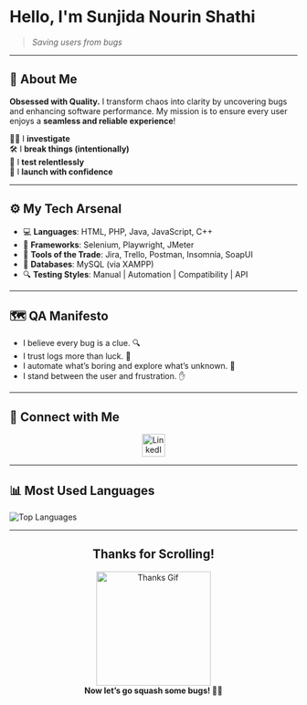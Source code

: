# Hello, I'm **Sunjida Nourin Shathi**

> *Saving users from bugs*

---

## 🧬 About Me  
**Obsessed with Quality.** I transform chaos into clarity by uncovering bugs and enhancing software performance. My mission is to ensure every user enjoys a **seamless and reliable experience**!

🕵️‍♀️ I **investigate**  
🛠️ I **break things (intentionally)**  
🧪 I **test relentlessly**  
🚀 I **launch with confidence**

---

## ⚙️ My Tech Arsenal  

- 💻 **Languages**: HTML, PHP, Java, JavaScript, C++  
- 🧪 **Frameworks**: Selenium, Playwright, JMeter  
- 🔧 **Tools of the Trade**: Jira, Trello, Postman, Insomnia, SoapUI  
- 💾 **Databases**: MySQL (via XAMPP)  
- 🔍 **Testing Styles**: Manual | Automation | Compatibility | API  

---

## 🗺️ QA Manifesto  
- I believe every bug is a clue. 🔍  
- I trust logs more than luck. 🧠  
- I automate what’s boring and explore what’s unknown. 🤖  
- I stand between the user and frustration. ✋  

---

## 🔗 Connect with Me  
<div align="center">
  <a href="https://www.linkedin.com/in/sunjidanourinshathi/" target="_blank">
    <img src="https://img.icons8.com/color/48/000000/linkedin.png" alt="LinkedIn" width="40">
  </a>
</div>

---

## 📊 Most Used Languages  
![Top Languages](https://github-readme-stats.vercel.app/api/top-langs/?username=SunjidaShathi&layout=compact&theme=radical)

---

<div align="center">
  <h2>Thanks for Scrolling!</h2>
  <img src="https://media.giphy.com/media/LmmNZW2zKlJnAO5HuH/giphy.gif" alt="Thanks Gif" width="200">
  <br>
  <strong>Now let’s go squash some bugs! 🐛✨</strong>
</div>
